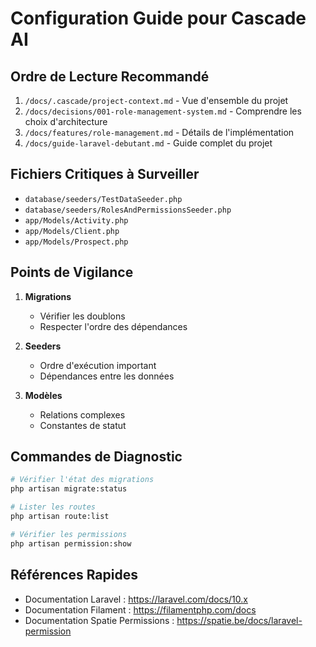 # Configuration Guide pour Cascade AI

## Ordre de Lecture Recommandé
1. `/docs/.cascade/project-context.md` - Vue d'ensemble du projet
2. `/docs/decisions/001-role-management-system.md` - Comprendre les choix d'architecture
3. `/docs/features/role-management.md` - Détails de l'implémentation
4. `/docs/guide-laravel-debutant.md` - Guide complet du projet

## Fichiers Critiques à Surveiller
- `database/seeders/TestDataSeeder.php`
- `database/seeders/RolesAndPermissionsSeeder.php`
- `app/Models/Activity.php`
- `app/Models/Client.php`
- `app/Models/Prospect.php`

## Points de Vigilance
1. **Migrations**
   - Vérifier les doublons
   - Respecter l'ordre des dépendances

2. **Seeders**
   - Ordre d'exécution important
   - Dépendances entre les données

3. **Modèles**
   - Relations complexes
   - Constantes de statut

## Commandes de Diagnostic
```bash
# Vérifier l'état des migrations
php artisan migrate:status

# Lister les routes
php artisan route:list

# Vérifier les permissions
php artisan permission:show
```

## Références Rapides
- Documentation Laravel : https://laravel.com/docs/10.x
- Documentation Filament : https://filamentphp.com/docs
- Documentation Spatie Permissions : https://spatie.be/docs/laravel-permission
